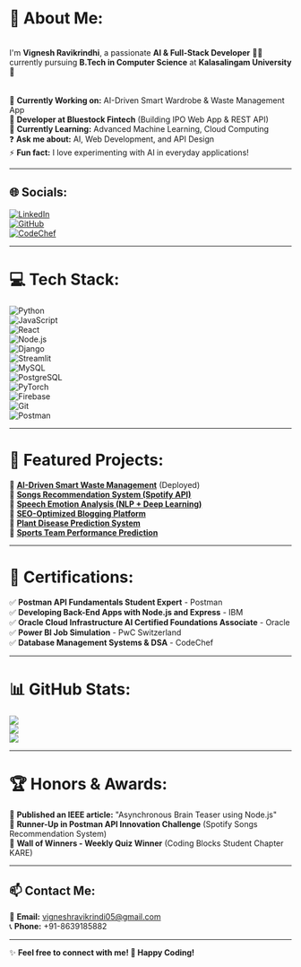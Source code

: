 # 💫 About Me:
<br>I'm **Vignesh Ravikrindhi**, a passionate **AI & Full-Stack Developer** 👨‍💻 currently pursuing **B.Tech in Computer Science** at **Kalasalingam University** 🚀<br><br>  
🔭 **Currently Working on:** AI-Driven Smart Wardrobe & Waste Management App  
💼 **Developer at Bluestock Fintech** (Building IPO Web App & REST API)  
🌱 **Currently Learning:** Advanced Machine Learning, Cloud Computing  
❓ **Ask me about:** AI, Web Development, and API Design  
⚡ **Fun fact:** I love experimenting with AI in everyday applications!  

---

## 🌐 Socials:
[![LinkedIn](https://img.shields.io/badge/LinkedIn-%230077B5.svg?logo=linkedin&logoColor=white)](https://www.linkedin.com/in/vigneshrv10/)  
[![GitHub](https://img.shields.io/badge/GitHub-%23121011.svg?logo=github&logoColor=white)](https://github.com/vigneshrv10)  
[![CodeChef](https://img.shields.io/badge/CodeChef-%2300599C.svg?logo=codechef&logoColor=white)](https://www.codechef.com/users/kl_99220041334)  

---

# 💻 Tech Stack:
![Python](https://img.shields.io/badge/python-%233776AB.svg?style=for-the-badge&logo=python&logoColor=white)  
![JavaScript](https://img.shields.io/badge/javascript-%23323330.svg?style=for-the-badge&logo=javascript&logoColor=%23F7DF1E)  
![React](https://img.shields.io/badge/react-%2320232a.svg?style=for-the-badge&logo=react&logoColor=%2361DAFB)  
![Node.js](https://img.shields.io/badge/node.js-%2343853D.svg?style=for-the-badge&logo=node.js&logoColor=white)  
![Django](https://img.shields.io/badge/django-%23092E20.svg?style=for-the-badge&logo=django&logoColor=white)  
![Streamlit](https://img.shields.io/badge/Streamlit-%23FF4B4B.svg?style=for-the-badge&logo=streamlit&logoColor=white)  
![MySQL](https://img.shields.io/badge/mysql-4479A1.svg?style=for-the-badge&logo=mysql&logoColor=white)  
![PostgreSQL](https://img.shields.io/badge/PostgreSQL-%23336791.svg?style=for-the-badge&logo=postgresql&logoColor=white)  
![PyTorch](https://img.shields.io/badge/PyTorch-%23EE4C2C.svg?style=for-the-badge&logo=PyTorch&logoColor=white)  
![Firebase](https://img.shields.io/badge/firebase-%23039BE5.svg?style=for-the-badge&logo=firebase)  
![Git](https://img.shields.io/badge/git-%23F05033.svg?style=for-the-badge&logo=git&logoColor=white)  
![Postman](https://img.shields.io/badge/postman-%23FF6C37.svg?style=for-the-badge&logo=postman&logoColor=white)  

---

# 🚀 Featured Projects:
🔹 **[AI-Driven Smart Waste Management](https://vigneshrv10-exsel-project.streamlit.app/)** (Deployed)  
🔹 **[Songs Recommendation System (Spotify API)](https://github.com/vigneshrv10/songs-recommendation)**  
🔹 **[Speech Emotion Analysis (NLP + Deep Learning)](https://github.com/vigneshrv10/speech-emotion-analysis)**  
🔹 **[SEO-Optimized Blogging Platform](https://github.com/vigneshrv10/SEO-Optimized-multi-featured-blogging-platform)**  
🔹 **[Plant Disease Prediction System](https://github.com/vigneshrv10/Plant-Disease-Detection-System)**  
🔹 **[Sports Team Performance Prediction](https://github.com/vigneshrv10/Sports-Team-Performance-Prediction)**  

---

# 📜 Certifications:
✅ **Postman API Fundamentals Student Expert** - Postman  
✅ **Developing Back-End Apps with Node.js and Express** - IBM  
✅ **Oracle Cloud Infrastructure AI Certified Foundations Associate** - Oracle  
✅ **Power BI Job Simulation** - PwC Switzerland  
✅ **Database Management Systems & DSA** - CodeChef  

---

# 📊 GitHub Stats:
![](https://github-readme-stats.vercel.app/api?username=vigneshrv10&theme=dark&hide_border=false&include_all_commits=true&count_private=true)  
![](https://github-readme-streak-stats.herokuapp.com/?user=vigneshrv10&theme=dark&hide_border=false)  
![](https://github-readme-stats.vercel.app/api/top-langs/?username=vigneshrv10&theme=dark&hide_border=false&include_all_commits=true&count_private=true&layout=compact)  

---

# 🏆 Honors & Awards:
🏅 **Published an IEEE article:** "Asynchronous Brain Teaser using Node.js"  
🏅 **Runner-Up in Postman API Innovation Challenge** (Spotify Songs Recommendation System)  
🏅 **Wall of Winners - Weekly Quiz Winner** (Coding Blocks Student Chapter KARE)  

---

## 📫 Contact Me:
📩 **Email:** vigneshravikrindi05@gmail.com  
📞 **Phone:** +91-8639185882   

---

✨ **Feel free to connect with me! 🚀 Happy Coding!**  
